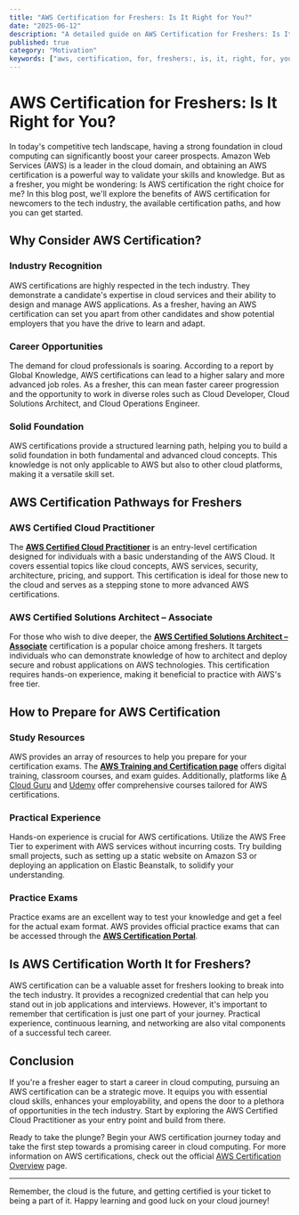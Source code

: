 ```yaml
---
title: "AWS Certification for Freshers: Is It Right for You?"
date: "2025-06-12"
description: "A detailed guide on AWS Certification for Freshers: Is It Right for You?"
published: true
category: "Motivation"
keywords: ["aws, certification, for, freshers:, is, it, right, for, you?"]
---
```


# AWS Certification for Freshers: Is It Right for You?

In today's competitive tech landscape, having a strong foundation in cloud computing can significantly boost your career prospects. Amazon Web Services (AWS) is a leader in the cloud domain, and obtaining an AWS certification is a powerful way to validate your skills and knowledge. But as a fresher, you might be wondering: Is AWS certification the right choice for me? In this blog post, we'll explore the benefits of AWS certification for newcomers to the tech industry, the available certification paths, and how you can get started.

## Why Consider AWS Certification?

### Industry Recognition

AWS certifications are highly respected in the tech industry. They demonstrate a candidate's expertise in cloud services and their ability to design and manage AWS applications. As a fresher, having an AWS certification can set you apart from other candidates and show potential employers that you have the drive to learn and adapt.

### Career Opportunities

The demand for cloud professionals is soaring. According to a report by Global Knowledge, AWS certifications can lead to a higher salary and more advanced job roles. As a fresher, this can mean faster career progression and the opportunity to work in diverse roles such as Cloud Developer, Cloud Solutions Architect, and Cloud Operations Engineer.

### Solid Foundation

AWS certifications provide a structured learning path, helping you to build a solid foundation in both fundamental and advanced cloud concepts. This knowledge is not only applicable to AWS but also to other cloud platforms, making it a versatile skill set.

## AWS Certification Pathways for Freshers

### AWS Certified Cloud Practitioner

The **[AWS Certified Cloud Practitioner](https://aws.amazon.com/certification/certified-cloud-practitioner/)** is an entry-level certification designed for individuals with a basic understanding of the AWS Cloud. It covers essential topics like cloud concepts, AWS services, security, architecture, pricing, and support. This certification is ideal for those new to the cloud and serves as a stepping stone to more advanced AWS certifications.

### AWS Certified Solutions Architect – Associate

For those who wish to dive deeper, the **[AWS Certified Solutions Architect – Associate](https://aws.amazon.com/certification/certified-solutions-architect-associate/)** certification is a popular choice among freshers. It targets individuals who can demonstrate knowledge of how to architect and deploy secure and robust applications on AWS technologies. This certification requires hands-on experience, making it beneficial to practice with AWS's free tier.

## How to Prepare for AWS Certification

### Study Resources

AWS provides an array of resources to help you prepare for your certification exams. The **[AWS Training and Certification page](https://aws.amazon.com/training/)** offers digital training, classroom courses, and exam guides. Additionally, platforms like [A Cloud Guru](https://acloudguru.com/) and [Udemy](https://www.udemy.com/) offer comprehensive courses tailored for AWS certifications.

### Practical Experience

Hands-on experience is crucial for AWS certifications. Utilize the AWS Free Tier to experiment with AWS services without incurring costs. Try building small projects, such as setting up a static website on Amazon S3 or deploying an application on Elastic Beanstalk, to solidify your understanding.

### Practice Exams

Practice exams are an excellent way to test your knowledge and get a feel for the actual exam format. AWS provides official practice exams that can be accessed through the **[AWS Certification Portal](https://www.aws.training/certification)**.

## Is AWS Certification Worth It for Freshers?

AWS certification can be a valuable asset for freshers looking to break into the tech industry. It provides a recognized credential that can help you stand out in job applications and interviews. However, it's important to remember that certification is just one part of your journey. Practical experience, continuous learning, and networking are also vital components of a successful tech career.

## Conclusion

If you're a fresher eager to start a career in cloud computing, pursuing an AWS certification can be a strategic move. It equips you with essential cloud skills, enhances your employability, and opens the door to a plethora of opportunities in the tech industry. Start by exploring the AWS Certified Cloud Practitioner as your entry point and build from there.

Ready to take the plunge? Begin your AWS certification journey today and take the first step towards a promising career in cloud computing. For more information on AWS certifications, check out the official [AWS Certification Overview](https://aws.amazon.com/certification/) page.

---

Remember, the cloud is the future, and getting certified is your ticket to being a part of it. Happy learning and good luck on your cloud journey!